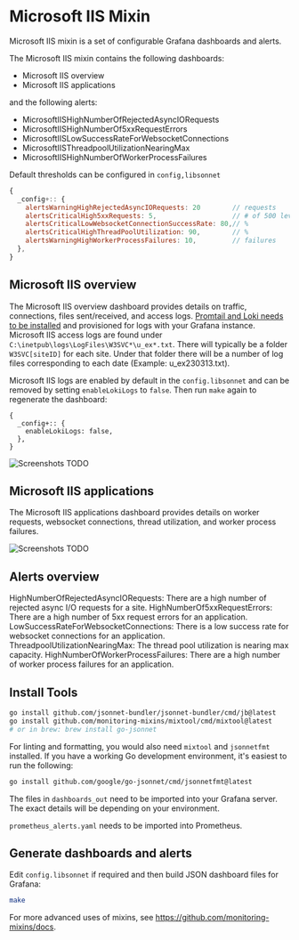 # Microsoft IIS Mixin

Microsoft IIS mixin is a set of configurable Grafana dashboards and alerts.

The Microsoft IIS mixin contains the following dashboards:

- Microsoft IIS overview
- Microsoft IIS applications

and the following alerts:

- MicrosoftIISHighNumberOfRejectedAsyncIORequests
- MicrosoftIISHighNumberOf5xxRequestErrors
- MicrosoftIISLowSuccessRateForWebsocketConnections
- MicrosoftIISThreadpoolUtilizationNearingMax
- MicrosoftIISHighNumberOfWorkerProcessFailures

Default thresholds can be configured in `config,libsonnet`

```js
{
  _config+:: {
    alertsWarningHighRejectedAsyncIORequests: 20        // requests
    alertsCriticalHigh5xxRequests: 5,                   // # of 500 level requests
    alertsCriticalLowWebsocketConnectionSuccessRate: 80,// %
    alertsCriticalHighThreadPoolUtilization: 90,        // %
    alertsWarningHighWorkerProcessFailures: 10,         // failures
  },
}
```

## Microsoft IIS overview

The Microsoft IIS overview dashboard provides details on traffic, connections, files sent/received, and access logs. [Promtail and Loki needs to be installed](https://grafana.com/docs/loki/latest/installation/) and provisioned for logs with your Grafana instance. Microsoft IIS access logs are found under `C:\inetpub\logs\LogFiles\W3SVC*\u_ex*.txt`. There will typically be a folder `W3SVC[siteID]` for each site. Under that folder there will be a number of log files corresponding to each date (Example: u_ex230313.txt).

Microsoft IIS logs are enabled by default in the `config.libsonnet` and can be removed by setting `enableLokiLogs` to `false`. Then run `make` again to regenerate the dashboard:

```
{
  _config+:: {
    enableLokiLogs: false,
  },
}
```

![Screenshots TODO]()

## Microsoft IIS applications

The Microsoft IIS applications dashboard provides details on worker requests, websocket connections, thread utilization, and worker process failures. 

![Screenshots TODO]()

## Alerts overview

HighNumberOfRejectedAsyncIORequests: There are a high number of rejected async I/O requests for a site.
HighNumberOf5xxRequestErrors: There are a high number of 5xx request errors for an application.
LowSuccessRateForWebsocketConnections: There is a low success rate for websocket connections for an application.
ThreadpoolUtilizationNearingMax: The thread pool utilization is nearing max capacity.
HighNumberOfWorkerProcessFailures: There are a high number of worker process failures for an application.

## Install Tools

```bash
go install github.com/jsonnet-bundler/jsonnet-bundler/cmd/jb@latest
go install github.com/monitoring-mixins/mixtool/cmd/mixtool@latest
# or in brew: brew install go-jsonnet
```

For linting and formatting, you would also need `mixtool` and `jsonnetfmt` installed. If you
have a working Go development environment, it's easiest to run the following:

```bash
go install github.com/google/go-jsonnet/cmd/jsonnetfmt@latest
```

The files in `dashboards_out` need to be imported
into your Grafana server. The exact details will be depending on your environment.

`prometheus_alerts.yaml` needs to be imported into Prometheus.

## Generate dashboards and alerts

Edit `config.libsonnet` if required and then build JSON dashboard files for Grafana:

```bash
make
```

For more advanced uses of mixins, see
https://github.com/monitoring-mixins/docs.
